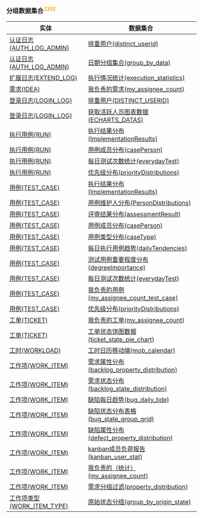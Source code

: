
### 分组数据集合<sup class="footnote-symbol"> <font color=orange>[32]</font></sup>   <!-- {docsify-ignore-all} -->
| 实体   | 数据集合  |
| --------   |------------|
|[认证日志(AUTH_LOG_ADMIN)](module/ebsx/auth_log_admin)|[排重用户(distinct_userid)](module/ebsx/auth_log_admin/dataset/distinct_userid)|
|[认证日志(AUTH_LOG_ADMIN)](module/ebsx/auth_log_admin)|[日期分组集合(group_by_data)](module/ebsx/auth_log_admin/dataset/group_by_data)|
|[扩展日志(EXTEND_LOG)](module/Base/extend_log)|[执行情况统计(execution_statistics)](module/Base/extend_log/dataset/execution_statistics)|
|[需求(IDEA)](module/ProdMgmt/idea)|[我负责的需求(my_assignee_count)](module/ProdMgmt/idea/dataset/my_assignee_count)|
|[登录日志(LOGIN_LOG)](module/Base/login_log)|[排重用户(DISTINCT_USERID)](module/Base/login_log/dataset/distinct_userid)|
|[登录日志(LOGIN_LOG)](module/Base/login_log)|[获取活跃人员图表数据(ECHARTS_DATAS)](module/Base/login_log/dataset/echarts_datas)|
|[执行用例(RUN)](module/TestMgmt/run)|[执行结果分布(ImplementationResults)](module/TestMgmt/run/dataset/ImplementationResults)|
|[执行用例(RUN)](module/TestMgmt/run)|[用例成员分布(casePerson)](module/TestMgmt/run/dataset/casePerson)|
|[执行用例(RUN)](module/TestMgmt/run)|[每日测试次数统计(everydayTest)](module/TestMgmt/run/dataset/everydayTest)|
|[执行用例(RUN)](module/TestMgmt/run)|[优先级分布(priorityDistributions)](module/TestMgmt/run/dataset/priorityDistributions)|
|[用例(TEST_CASE)](module/TestMgmt/test_case)|[执行结果分布(ImplementationResults)](module/TestMgmt/test_case/dataset/ImplementationResults)|
|[用例(TEST_CASE)](module/TestMgmt/test_case)|[用例维护人分布(PersonDistributions)](module/TestMgmt/test_case/dataset/PersonDistributions)|
|[用例(TEST_CASE)](module/TestMgmt/test_case)|[评审结果分布(assessmentResult)](module/TestMgmt/test_case/dataset/assessmentResult)|
|[用例(TEST_CASE)](module/TestMgmt/test_case)|[用例成员分布(casePerson)](module/TestMgmt/test_case/dataset/casePerson)|
|[用例(TEST_CASE)](module/TestMgmt/test_case)|[用例类型分布(caseType)](module/TestMgmt/test_case/dataset/caseType)|
|[用例(TEST_CASE)](module/TestMgmt/test_case)|[每日执行用例趋势(dailyTendencies)](module/TestMgmt/test_case/dataset/dailyTendencies)|
|[用例(TEST_CASE)](module/TestMgmt/test_case)|[测试用例重要程度分布(degreeImportance)](module/TestMgmt/test_case/dataset/degreeImportance)|
|[用例(TEST_CASE)](module/TestMgmt/test_case)|[每日测试次数统计(everydayTest)](module/TestMgmt/test_case/dataset/everydayTest)|
|[用例(TEST_CASE)](module/TestMgmt/test_case)|[我负责的用例(my_assignee_count_test_case)](module/TestMgmt/test_case/dataset/my_assignee_count_test_case)|
|[用例(TEST_CASE)](module/TestMgmt/test_case)|[优先级分布(priorityDistributions)](module/TestMgmt/test_case/dataset/priorityDistributions)|
|[工单(TICKET)](module/ProdMgmt/ticket)|[我负责的工单(my_assignee_count)](module/ProdMgmt/ticket/dataset/my_assignee_count)|
|[工单(TICKET)](module/ProdMgmt/ticket)|[工单状态饼图数据(ticket_state_pie_chart)](module/ProdMgmt/ticket/dataset/ticket_state_pie_chart)|
|[工时(WORKLOAD)](module/Base/workload)|[工时日历移动端(mob_calendar)](module/Base/workload/dataset/mob_calendar)|
|[工作项(WORK_ITEM)](module/ProjMgmt/work_item)|[需求属性分布(backlog_property_distribution)](module/ProjMgmt/work_item/dataset/backlog_property_distribution)|
|[工作项(WORK_ITEM)](module/ProjMgmt/work_item)|[需求状态分布(backlog_state_distribution)](module/ProjMgmt/work_item/dataset/backlog_state_distribution)|
|[工作项(WORK_ITEM)](module/ProjMgmt/work_item)|[缺陷每日趋势(bug_daily_tide)](module/ProjMgmt/work_item/dataset/bug_daily_tide)|
|[工作项(WORK_ITEM)](module/ProjMgmt/work_item)|[缺陷状态分布表格(bug_state_group_grid)](module/ProjMgmt/work_item/dataset/bug_state_group_grid)|
|[工作项(WORK_ITEM)](module/ProjMgmt/work_item)|[缺陷属性分布(defect_property_distribution)](module/ProjMgmt/work_item/dataset/defect_property_distribution)|
|[工作项(WORK_ITEM)](module/ProjMgmt/work_item)|[kanban成员负荷报告(kanban_user_stat)](module/ProjMgmt/work_item/dataset/kanban_user_stat)|
|[工作项(WORK_ITEM)](module/ProjMgmt/work_item)|[我负责的（统计）(my_assignee_count)](module/ProjMgmt/work_item/dataset/my_assignee_count)|
|[工作项(WORK_ITEM)](module/ProjMgmt/work_item)|[需求分组过滤(property_distribution)](module/ProjMgmt/work_item/dataset/property_distribution)|
|[工作项类型(WORK_ITEM_TYPE)](module/ProjMgmt/work_item_type)|[原始状态分组(group_by_origin_state)](module/ProjMgmt/work_item_type/dataset/group_by_origin_state)|
